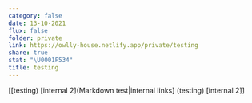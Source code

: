```yaml
---
category: false
date: 13-10-2021
flux: false
folder: private
link: https://owlly-house.netlify.app/private/testing
share: true
stat: "\U0001F534"
title: testing
---
```


[[testing) [internal 2](Markdown test\|internal links] (testing) [internal 2]]